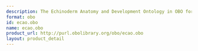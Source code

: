 ```yaml
---
description: The Echinoderm Anatomy and Development Ontology in OBO format
format: obo
id: ecao.obo
name: ecao.obo
product_url: http://purl.obolibrary.org/obo/ecao.obo
layout: product_detail
---
```

